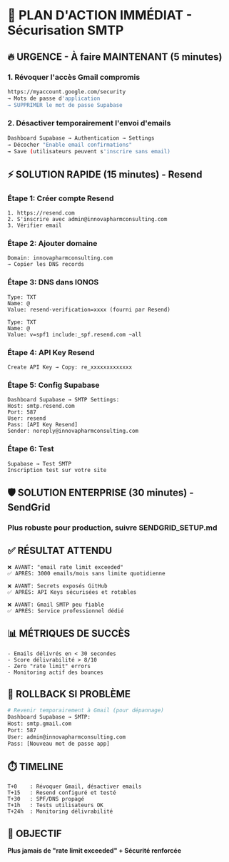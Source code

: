 # 🚨 PLAN D'ACTION IMMÉDIAT - Sécurisation SMTP

## 🔥 URGENCE - À faire MAINTENANT (5 minutes)

### 1. Révoquer l'accès Gmail compromis
```bash
https://myaccount.google.com/security
→ Mots de passe d'application
→ SUPPRIMER le mot de passe Supabase
```

### 2. Désactiver temporairement l'envoi d'emails
```bash
Dashboard Supabase → Authentication → Settings
→ Décocher "Enable email confirmations"
→ Save (utilisateurs peuvent s'inscrire sans email)
```

## ⚡ SOLUTION RAPIDE (15 minutes) - Resend

### Étape 1: Créer compte Resend
```
1. https://resend.com
2. S'inscrire avec admin@innovapharmconsulting.com
3. Vérifier email
```

### Étape 2: Ajouter domaine
```
Domain: innovapharmconsulting.com
→ Copier les DNS records
```

### Étape 3: DNS dans IONOS
```
Type: TXT
Name: @
Value: resend-verification=xxxx (fourni par Resend)

Type: TXT
Name: @
Value: v=spf1 include:_spf.resend.com ~all
```

### Étape 4: API Key Resend
```
Create API Key → Copy: re_xxxxxxxxxxxxx
```

### Étape 5: Config Supabase
```
Dashboard Supabase → SMTP Settings:
Host: smtp.resend.com
Port: 587
User: resend
Pass: [API Key Resend]
Sender: noreply@innovapharmconsulting.com
```

### Étape 6: Test
```
Supabase → Test SMTP
Inscription test sur votre site
```

## 🛡️ SOLUTION ENTERPRISE (30 minutes) - SendGrid

### Plus robuste pour production, suivre SENDGRID_SETUP.md

## ✅ RÉSULTAT ATTENDU

```
❌ AVANT: "email rate limit exceeded"
✅ APRÈS: 3000 emails/mois sans limite quotidienne

❌ AVANT: Secrets exposés GitHub
✅ APRÈS: API Keys sécurisées et rotables

❌ AVANT: Gmail SMTP peu fiable
✅ APRÈS: Service professionnel dédié
```

## 📊 MÉTRIQUES DE SUCCÈS

```
- Emails délivrés en < 30 secondes
- Score délivrabilité > 8/10
- Zero "rate limit" errors
- Monitoring actif des bounces
```

## 🚨 ROLLBACK SI PROBLÈME

```bash
# Revenir temporairement à Gmail (pour dépannage)
Dashboard Supabase → SMTP:
Host: smtp.gmail.com
Port: 587
User: admin@innovapharmconsulting.com
Pass: [Nouveau mot de passe app]
```

## ⏱️ TIMELINE

```
T+0    : Révoquer Gmail, désactiver emails
T+15   : Resend configuré et testé
T+30   : SPF/DNS propagé
T+1h   : Tests utilisateurs OK
T+24h  : Monitoring délivrabilité
```

## 🎯 OBJECTIF

**Plus jamais de "rate limit exceeded" + Sécurité renforcée**
